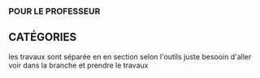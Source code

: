 ### POUR LE PROFESSEUR

## CATÉGORIES

les travaux sont séparée en en section selon l'outils juste besooin d'aller voir dans la branche et prendre le travaux

